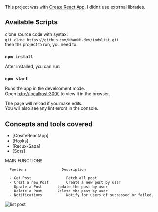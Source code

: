 This project was with [Create React App](https://github.com/facebook/create-react-app).
I didn't use external libraries.
## Available Scripts
clone source code with syntax:<br /> `git clone https://github.com/NhanNH-dev/todolist.git`.<br />
then the project to run, you need to: 
### `npm install` 

After installed, you can run:

### `npm start`

Runs the app in the development mode.<br />
Open [http://localhost:3000](http://localhost:3000) to view it in the browser.

The page will reload if you make edits.<br />
You will also see any lint errors in the console.
## Concepts and tools covered
- [CreateReactApp]
- [Hooks]
- [Redux-Saga]
- [Scss]

MAIN FUNCTIONS<br />

```
  Funtions                Description

  - Get Post	            Fetch all post
  - Creat a new Post	    Create a new post by user
  - Update a Post	    Update the post by user
  - Delete a Post	    Delete the post by user
  - Notifications           Notify for users of successed or failed.
```
![list post](https://user-images.githubusercontent.com/55623692/97390371-3f2c3e00-190f-11eb-97cb-004314ea367f.jpg)

